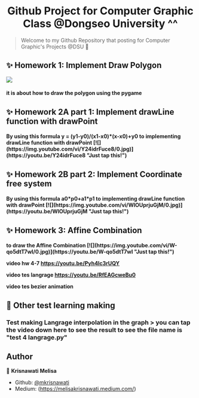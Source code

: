 <h1 align="center">Github Project for Computer Graphic Class @Dongseo University ^^</h1>

> Welcome to my Github Repository that posting for Computer Graphic's Projects @DSU 👋

## ✨ Homework 1: Implement Draw Polygon
[![](https://img.youtube.com/vi/6j8kaQvEtxg/0.jpg)](https://youtu.be/6j8kaQvEtxg "Just tap this!")
<h4 align="left"> it is about how to draw the polygon using the pygame </h4>

## ✨ Homework 2A part 1: Implement drawLine function with drawPoint 
<h4 align="left">By using this formula y = (y1-y0)/(x1-x0)*(x-x0)+y0
to implementing drawLine function with drawPoint
[![](https://img.youtube.com/vi/Y24idrFuce8/0.jpg)](https://youtu.be/Y24idrFuce8 "Just tap this!")

## ✨ Homework 2B part 2: Implement Coordinate free system 
<h4 align="left">By using this formula a0*p0+a1*p1
to implementing drawLine function with drawPoint
[![](https://img.youtube.com/vi/WlOUprjuGjM/0.jpg)](https://youtu.be/WlOUprjuGjM "Just tap this!")

## ✨ Homework 3: Affine Combination
<h4 align="left">to draw the Affine Combination
[![](https://img.youtube.com/vi/W-qo5dtT7wI/0.jpg)](https://youtu.be/W-qo5dtT7wI "Just tap this!")

video hw 4-7
https://youtu.be/Pyh4Ic3rUQY

video tes langrage
https://youtu.be/RfEAGcweBu0

video tes bezier animation

## 📝 Other test learning making
<h3 align="left"> Test making Langrage interpolation in the graph
> you can tap the video down here to see the result 
  to see the file name is "test 4 langrage.py"

## Author
👤 **Krisnawati Melisa**
- Github: [@mkrisnawati](https://github.com/mkrisnawati)
- Medium: (https://melisakrisnawati.medium.com/)


